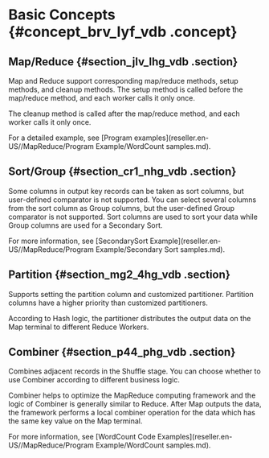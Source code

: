 # Basic Concepts {#concept_brv_lyf_vdb .concept}

## Map/Reduce {#section_jlv_lhg_vdb .section}

Map and Reduce support corresponding map/reduce methods, setup methods, and cleanup methods. The setup method is called before the map/reduce method, and each worker calls it only once. 

The cleanup method is called after the map/reduce method, and each worker calls it only once.

For a detailed example, see [Program examples](reseller.en-US//MapReduce/Program Example/WordCount samples.md).

## Sort/Group {#section_cr1_nhg_vdb .section}

Some columns in output key records can be taken as sort columns, but user-defined comparator is not supported. You can select several columns from the sort column as Group columns, but the user-defined Group comparator is not supported. Sort columns are used to sort your data while Group columns are used for a Secondary Sort.

For more information, see [SecondarySort Example](reseller.en-US//MapReduce/Program Example/Secondary Sort samples.md).

## Partition {#section_mg2_4hg_vdb .section}

Supports setting the partition column and customized partitioner. Partition columns have a higher priority than customized partitioners.

According to Hash logic, the partitioner distributes the output data on the Map terminal to different Reduce Workers.

## Combiner {#section_p44_phg_vdb .section}

Combines adjacent records in the Shuffle stage. You can choose whether to use Combiner according to different business logic.

Combiner helps to optimize the MapReduce computing framework and the logic of Combiner is generally similar to Reduce. After Map outputs the data, the framework performs a local combiner operation for the data which has the same key value on the Map terminal.

For more information, see [WordCount Code Examples](reseller.en-US//MapReduce/Program Example/WordCount samples.md).

